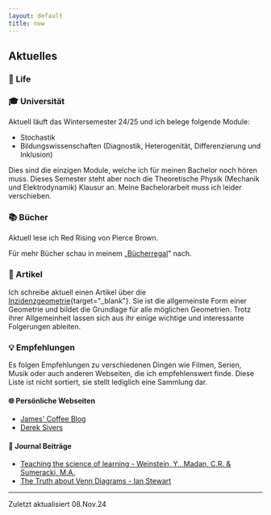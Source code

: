 ```yaml
---
layout: default
title: now
---
```

## Aktuelles

### 🏡 Life

### 🎓 Universität

Aktuell läuft das Wintersemester 24/25 und ich belege folgende Module:

-   Stochastik
-   Bildungswissenschaften (Diagnostik, Heterogenität, Differenzierung
    und Inklusion)

Dies sind die einzigen Module, welche ich für meinen Bachelor noch hören
muss. Dieses Semester steht aber noch die Theoretische Physik (Mechanik
und Elektrodynamik) Klausur an. Meine Bachelorarbeit muss ich leider
verschieben.

### 📚 Bücher

Aktuell lese ich Red Rising von Pierce Brown.

Für mehr Bücher schau in meinem „[Bücherregal](buecherregal.html)" nach.

### 📝 Artikel

Ich schreibe aktuell einen Artikel über die
[Inzidenzgeometrie](https://de.wikipedia.org/wiki/Inzidenzgeometrie){target="_blank"}.
Sie ist die allgemeinste Form einer Geometrie und bildet die Grundlage
für alle möglichen Geometrien. Trotz ihrer Allgemeinheit lassen sich aus
ihr einige wichtige und interessante Folgerungen ableiten. 

### 💡 Empfehlungen

Es folgen Empfehlungen zu verschiedenen Dingen wie Filmen, Serien, Musik
oder auch anderen Webseiten, die ich empfehlenswert finde. Diese Liste
ist nicht sortiert, sie stellt lediglich eine Sammlung dar.

#### 🌐 Persönliche Webseiten

-   [James\' Coffee Blog](https://jamesg.blog)
-   [Derek Sivers](https://sive.rs)

#### 📃 Journal Beiträge

-   [Teaching the science of learning - Weinstein, Y., Madan, C.R. &
    Sumeracki,
    M.A.](https://cognitiveresearchjournal.springeropen.com/articles/10.1186/s41235-017-0087-y)
-   [The Truth about Venn Diagrams - Ian
    Stewart](https://www.jstor.org/stable/3615644)

------------------------------------------------------------------------

Zuletzt aktualisiert 08.Nov.24
